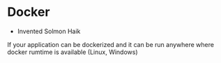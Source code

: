 # Docker

- Invented Solmon Haik

If your application can be dockerized and it can be run anywhere where docker rumtime is available (Linux, Windows)

